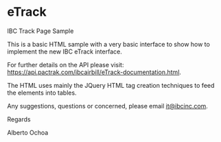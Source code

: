 # eTrack
IBC Track Page Sample

This is a basic HTML sample with a very basic interface to show how to implement the new IBC eTrack interface.

For further details on the API please visit: https://api.pactrak.com/ibcairbill/eTrack-documentation.html.

The HTML uses mainly the JQuery HTML tag creation techniques to feed the elements into tables.

Any suggestions, questions or concerned, please email it@ibcinc.com.

Regards

Alberto Ochoa
